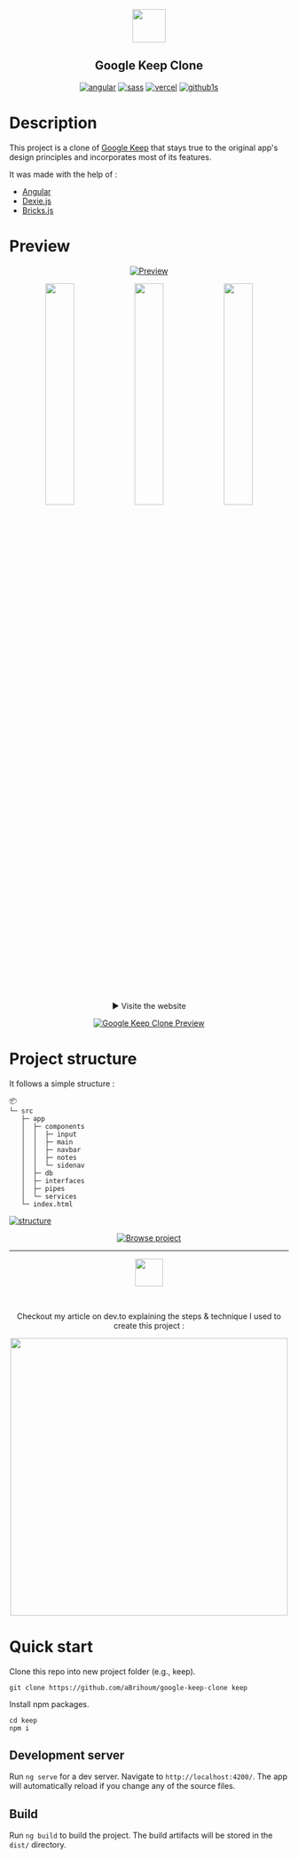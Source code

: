 <div align="center">
  <img width="60" src="https://i.ibb.co/8jjMHSG/keep-logo.webp">

## Google Keep Clone

[![angular](https://img.shields.io/badge/Angular-DD0031?style=for-the-badge&logo=angular)](https://angular.io/) [![sass](https://img.shields.io/badge/Sass-CC6699?style=for-the-badge&logo=sass&logoColor=white)](https://sass-lang.com/) [![vercel](https://img.shields.io/badge/Vercel-preview%20online-green?style=for-the-badge&logo=vercel)](https://google-keep-clone-lovat.vercel.app/) [![github1s](https://img.shields.io/badge/github1s-View%20project-blue?style=for-the-badge&logo=github)](https://github1s.com/aBrihoum/google-keep-clone/blob/HEAD/src/app/app.module.ts)

</div>

# Description

This project is a clone of [Google Keep](https://keep.google.com/) that stays true to the original app's design principles and incorporates most of its features.

It was made with the help of :

- [Angular](https://angular.io/)
- [Dexie.js](https://dexie.org/)
- [Bricks.js](https://github.com/callmecavs/bricks.js/)

# Preview

<div align="center">

[![Preview](https://i.ibb.co/yyMYPCf/youtube-cover.webp)](https://www.youtube.com/watch?v=FPJamYMh-As)

<img src="https://i.ibb.co/smykqgH/prev1.webp" width="32%"><img src="https://i.ibb.co/wpqZhQ0/prev2.webp" width="32%"><img src="https://i.ibb.co/rQpS8Yv/prev3.webp" width="32%">

<br/>

▶ Visite the website

[![Google Keep Clone Preview](https://img.shields.io/badge/Vercel-preview%20online-green?style=for-the-badge&logo=vercel)](https://google-keep-clone-lovat.vercel.app/)

</div>

# Project structure

It follows a simple structure :

```
📦
└─ src
   ├─ app
   │  ├─ components
   │  │  ├─ input
   │  │  ├─ main
   │  │  ├─ navbar
   │  │  ├─ notes
   │  │  └─ sidenav
   │  ├─ db
   │  ├─ interfaces
   │  ├─ pipes
   │  └─ services
   └─ index.html
```

[![structure](https://i.imgur.com/mFhehjb.png)](https://github1s.com/aBrihoum/google-keep-clone/blob/HEAD/src/app/app.module.ts)

<div align="center">

[![Browse project](https://img.shields.io/badge/github1s-Browse%20project-blue?style=for-the-badge&logo=github)](https://github1s.com/aBrihoum/google-keep-clone/blob/HEAD/src/app/app.module.ts)

</div>

---

<div align="center">
<img width="50" src="https://practicaldev-herokuapp-com.freetls.fastly.net/assets/devlogo-pwa-512.png">

$~$

Checkout my article on dev.to explaining the steps & technique I used to create this project :

[<img width="500" src="https://i.ibb.co/jy9sJrF/dev-to.webp">](https://dev.to/brihoum/i-made-a-google-keep-clone-with-most-of-its-features-using-angular-2bla)

</div>

# Quick start

Clone this repo into new project folder (e.g., keep).

```
git clone https://github.com/aBrihoum/google-keep-clone keep
```

Install npm packages.

```
cd keep
npm i
```

## Development server

Run `ng serve` for a dev server. Navigate to `http://localhost:4200/`. The app will automatically reload if you change any of the source files.

## Build

Run `ng build` to build the project. The build artifacts will be stored in the `dist/` directory.

